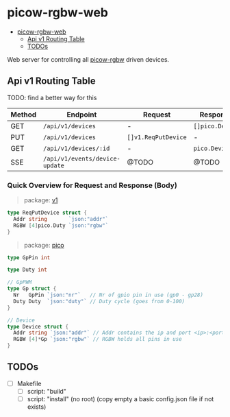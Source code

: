 # picow-rgbw-web

<!--toc:start-->

- [picow-rgbw-web](#picow-rgbw-web)
  - [Api v1 Routing Table](#api-v1-routing-table)
  - [TODOs](#todos)
  <!--toc:end-->

Web server for controlling all [picow-rgbw](https://github.com/knackwurstking/picow-rgbw.git) driven devices.

## Api v1 Routing Table

TODO: find a better way for this

| Method | Endpoint                       | Request             | Response        |
| ------ | ------------------------------ | ------------------- | --------------- |
| GET    | `/api/v1/devices`              | -                   | `[]pico.Device` |
| PUT    | `/api/v1/devices`              | `[]v1.ReqPutDevice` | -               |
| GET    | `/api/v1/devices/:id`          | -                   | `pico.Device`   |
| SSE    | `/api/v1/events/device-update` | @TODO               | @TODO           |

### Quick Overview for Request and Response (Body)

> package: [v1](internal/api/v1)

```go
type ReqPutDevice struct {
  Addr string       `json:"addr"`
  RGBW [4]pico.Duty `json:"rgbw"`
}
```

> package: [pico](internal/api/v1/pico)

```go
type GpPin int

type Duty int

// GpPWM
type Gp struct {
  Nr   GpPin `json:"nr"`   // Nr of gpio pin in use (gp0 - gp28)
  Duty Duty  `json:"duty"` // Duty cycle (goes from 0-100)
}

// Device
type Device struct {
  Addr string `json:"addr"` // Addr contains the ip and port <ip>:<port>
  RGBW [4]*Gp `json:"rgbw"` // RGBW holds all pins in use
}
```

## TODOs

- [ ] Makefile
  - [ ] script: "build"
  - [ ] script: "install" (no root) (copy empty a basic config.json file
        if not exists)
